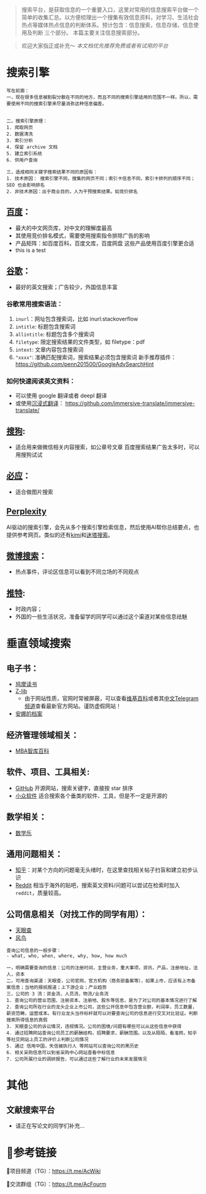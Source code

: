 > 搜索平台，是获取信息的一个重要入口，这里对常用的信息搜索平台做一个简单的收集汇总。以方便梳理出一个搜集有效信息资料，对学习、生活社会热点等媒体热点信息的判断体系。预计包含：信息搜索，信息存储，信息使用及判断 三个部分。 本篇主要关注信息搜索部分。

> 欢迎大家指正或补充～
> _本文档优先推荐免费或者有试用的平台_

# 搜索引擎

```
写在前面：
一，现在很多信息被割裂分散在不同的地方，而且不同的搜索引擎适用的范围不一样。所以，需要使用不同的搜索引擎来尽量消弥这种信息偏差。


二，搜索引擎原理：
1. 爬取网页
2. 数据清洗
3. 索引分析
4. 保留 archive 文档
5. 建立索引系统
6. 供用户查询

三，造成相同关键字搜索结果不同的原因有：
1. 技术原因： 搜索引擎不同，搜集的网页不同；索引卡信息不同，索引卡排列的顺序不同； SEO 也会影响排名
2. 非技术原因：出于商业目的，人为干预搜索结果。如竞价排名

```

## [百度](https://www.baidu.com)：

- 最大的中文网页库，对中文的理解度最高
- 其使用竞价排名模式，需要使用搜索指令排除广告的影响
- 产品矩阵：如百度百科，百度文库，百度网盘 这些产品使用百度引擎更合适
- this is a test

## [谷歌](https://www.google.com)：

- 最好的英文搜索；广告较少，外国信息丰富

### 谷歌常用搜索语法：

1. `inurl`：网址包含搜索词，比如 inurl:stackoverflow
2. `intitle`: 标题包含搜索词
3. `allintitle`: 标题包含多个搜索词
4. `filetype`: 限定搜索结果的文件类型，如 filetype：pdf
5. `intext`: 文章内容包含搜索词
6. `"xxxx"`: 准确匹配搜索词，搜索结果必须包含搜索词
   新手推荐插件：https://github.com/penn201500/GoogleAdvSearchHint

### 如何快速阅读英文资料：

- 可以使用 google 翻译或者 deepl 翻译
- 或使用[沉浸式翻译](https://immersivetranslate.com/)：
  https://github.com/immersive-translate/immersive-translate/

## [搜狗](https://www.sogou.com/):

- 适合用来做微信相关内容搜索，如公章号文章
  百度搜索结果广告太多时，可以用搜狗试试

## [必应](https://cn.bing.com/)：

- 适合做图片搜索

## [Perplexity](https://www.perplexity.ai/)

AI驱动的搜索引擎，会先从多个搜索引擎检索信息，然后使用AI帮你总结要点，也提供参考网页。类似的还有[kimi](https://kimi.moonshot.cn/)和[迷塔搜索](https://metaso.cn/)。

## [微博搜索](https://weibo.com/)：

- 热点事件，评论区信息可以看到不同立场的不同观点

## [推特](https://twitter.com/):

- 时政内容；
- 外国的一些生活状况，准备留学的同学可以通过这个渠道对某些信息祛魅

# 垂直领域搜索

## 电子书：

- [鸠摩读书](https://www.jiumodiary.com/)
- [Z-lib](https://z-library.sk/)
  - 由于网站性质，官网时常被屏蔽，可以查看[维基百科](https://en.m.wikipedia.org/wiki/Z-Library)或者其[中文Telegram频道](https://t.me/zlib_china_official)查看最新官方网站。谨防虚假网站！
- [安娜的档案](https://zh.annas-archive.org/)

## 经济管理领域相关：

- [MBA智库百科](https://wiki.mbalib.com/wiki/%E9%A6%96%E9%A1%B5)

## 软件、项目、工具相关:

- [GitHub](https://github.com/) 开源网站，搜索关键字，直接按 star 排序
- [小众软件](https://www.appinn.com/) 适合搜索各个垂类的软件、工具，但是不一定是开源的

## 数学相关：

- [数学乐](https://www.shuxuele.com/)

## 通用问题相关：

- [知乎](https://www.zhihu.com/)：对某个方向的问题毫无头绪时，在这里查找相关帖子扫盲和建立初步认识
- [Reddit](https://www.reddit.com/) 相当于海外的贴吧，搜索英文资料/问题可以尝试在检索时加入`reddit`，质量较高。

## 公司信息相关（对找工作的同学有用）：

- [天眼查](https://www.tianyancha.com/)
- [风鸟](https://www.riskbird.com/)

```
查询公司信息的一般步骤：
- what, who, when, where, why, how, how much

一，明确需要查询的信息：公司的注册时间，主营业务，重大事项，资讯，产品，注册地址，法人，资本
二，可用查询渠道：天眼查，公司官网，官方机构（商务部备案等），如果上市，应该有上市备案信息；当地的报纸报道；上下游企业；产业趋势
三，公司的 3 流：资金流，人员流，物流/业务流
1. 查询公司的营业范围、注册资本、注册地、股东等信息，是为了对公司的基本情况进行了解
2. 查询公司所在行业的龙头企业上市公司，这些公开信息中包含营业额，利润率，员工数量，薪资范畴，运营成本。有行业龙头当作标杆就可以对要查询公司的信息进行交叉对比验证。判断搜索所得信息的真假
3. 天眼查公司的诉讼情况，违规情况。公司的困境/问题有哪些可以从这些信息中获得
4. 通过招聘网站查询公司员工的薪酬结构，招聘要求，薪酬范围。以及从陌陌，看准网，知乎等社交网站上员工的评价上判断公司情况
5. 通过 信用中国，失信被执行人 等网站可以查询公司的黑历史
6. 相关采购信息可以到省采购中心网站查看中标信息
7. 公司所属行业的调研报告，可以通过这些了解行业的未来发展情况

```

# 其他

## 文献搜索平台

- 请正在写论文的同学们补充...

# 🔗参考链接

🔗项目频道（TG）：https://t.me/AcWiki

🔗交流群组（TG）：https://t.me/AcFourm
